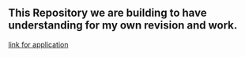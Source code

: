 ## This Repository we are building to have understanding for my own revision and work.
[link for application](https://utilitysite.streamlit.app/)
